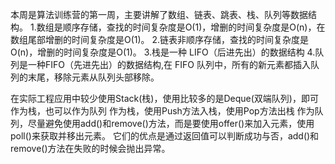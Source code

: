 本周是算法训练营的第一周，主要讲解了数组、链表、跳表、栈、队列等数据结构。
1.数组是顺序存储，查找的时间复杂度是O(1)，增删的时间复杂度是O(n)，在数组尾部增删的时间复杂度是O(1)。
2.链表非顺序存储，查找的时间复杂度是O(n)，增删的时间复杂度是O(1)。
3.栈是一种 LIFO（后进先出）的数据结构
4.队列是一种FIFO（先进先出）的数据结构,在 FIFO 队列中，所有的新元素都插入队列的末尾，移除元素从队列头部移除。


在实际工程应用中较少使用Stack(栈)，使用比较多的是Deque(双端队列)，即可作为栈，也可以作为队列
作为栈，使用Push方法入栈，使用Pop方法出栈
作为队列，尽量避免使用add()和remove()方法，而是要使用offer()来加入元素，使用poll()来获取并移出元素。
它们的优点是通过返回值可以判断成功与否，add()和remove()方法在失败的时候会抛出异常。

